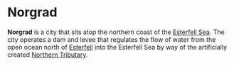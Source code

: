 # Norgrad

**Norgrad** is a city that sits atop the northern coast of the [Esterfell Sea](../../mote/esterfell/lenya/esterfell-sea/esterfell-sea.md). The city operates a dam and levee that regulates the flow of water from the open ocean north of [Esterfell](../../mote/esterfell/esterfell.md) into the Esterfell Sea by way of the artificially created [Northern Tributary](northern-tributary.md).
